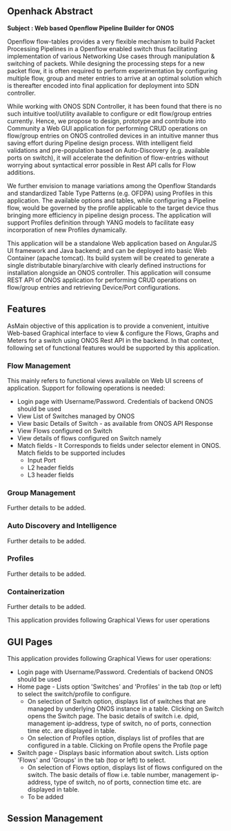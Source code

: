 ## Openhack Abstract

**Subject : Web based Openflow Pipeline Builder for ONOS**

Openflow flow-tables provides a very flexible mechanism to build Packet Processing Pipelines in a Openflow enabled switch thus facilitating implementation of various Networking Use cases through manipulation & switching of packets. While designing the processing steps for a new packet flow, it is often required to perform experimentation by configuring multiple flow, group and meter entries to arrive at an optimal solution which is thereafter encoded into final application for deployment into SDN controller.

While working with ONOS SDN Controller, it has been found that there is no such intuitive tool/utility available to configure or edit flow/group entries currently. Hence, we propose to design, prototype and contribute into Community a Web GUI application for performing CRUD operations on flow/group entries on ONOS controlled devices in an intuitive manner thus saving effort during Pipeline design process. With intelligent field validations and pre-population based on Auto-Discovery (e.g. available ports on switch), it will accelerate the definition of flow-entries without worrying about syntactical error possible in Rest API calls for Flow additions.

We further envision to manage variations among the Openflow Standards and standardized Table Type Patterns (e.g. OFDPA) using Profiles in this application. The available options and tables, while configuring a Pipeline flow, would be governed by the profile applicable to the target device thus bringing more efficiency in pipeline design process. The application will support Profiles definition through YANG models to facilitate easy incorporation of new Profiles dynamically.

This application will be a standalone Web application based on AngularJS UI framework and Java backend; and can be deployed into basic Web Container (apache tomcat). Its build system will be created to generate a single distributable binary/archive with clearly defined instructions for installation alongside an ONOS controller. This application will consume REST API of ONOS application for performing CRUD operations on flow/group entries and retrieving Device/Port configurations.


## Features

AsMain objective of this application is to provide a convenient, intuitive Web-based Graphical interface to view & configure the Flows, Graphs and Meters for a switch using ONOS Rest API in the backend. In that context, following set of functional features would be supported by this application.

### Flow Management

This mainly refers to functional views available on Web UI screens of application. Support for following operations is needed:

*  Login page with Username/Password. Credentials of backend ONOS should be used
*  View List of Switches managed by ONOS
*  View basic Details of Switch - as available from ONOS API Response
*  View Flows configured on Switch
*  View details of flows configured on Switch namely
  * Match fields - It Corresponds to fields under selector element in ONOS. Match fields to be supported includes
    * Input Port
    * L2 header fields
    * L3 header fields
    
### Group Management

Further details to be added.

### Auto Discovery and Intelligence

Further details to be added.

### Profiles

Further details to be added.

### Containerization

Further details to be added.

This application provides following Graphical Views for user operations

## GUI Pages

This application provides following Graphical Views for user operations:

* Login page with Username/Password. Credentials of backend ONOS should be used
* Home page - Lists option 'Switches' and 'Profiles' in the tab (top or left) to select the switch/profile to configure.
  * On selection of Switch option, displays list of switches that are managed by underlying ONOS instance in a table. Clicking on Switch opens the Switch page. The basic details of switch i.e. dpid, management ip-address, type of switch, no of ports, connection time etc. are displayed in table.
  * On selection of Profiles option, displays list of profiles that are configured in a table. Clicking on Profile opens the Profile page
* Switch page - Displays basic information about switch. Lists option 'Flows' and 'Groups' in the tab (top or left) to select.
  * On selection of Flows option, displays list of flows configured on the switch. The basic details of flow i.e. table number, management ip-address, type of switch, no of ports, connection time etc. are displayed in table.
  * To be added




## Session Management


